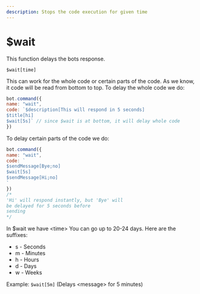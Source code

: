 ```yaml
---
description: Stops the code execution for given time
---
```


# $wait

This function delays the bots response. 

```text
$wait[time]
```

This can work for the whole code or certain parts of the code. As we know, it code will be read from bottom to top. To delay the whole code we do:

```javascript
bot.command({
name: "wait",
code: `$description[This will respond in 5 seconds]
$title[hi]
$wait[5s]` // since $wait is at bottom, it will delay whole code
})
```

To delay certain parts of the code we do:

```javascript
bot.command({
name: "wait",
code: `
$sendMessage[Bye;no]
$wait[5s]
$sendMessage[Hi;no]
`
})
/*
'Hi' will respond instantly, but 'Bye' will
be delayed for 5 seconds before
sending
*/
```

In $wait we have &lt;time&gt; You can go up to 20-24 days. Here are the suffixes:

* s - Seconds
* m - Minutes
* h - Hours
* d - Days
* w - Weeks

Example: `$wait[5m]` \(Delays &lt;message&gt; for 5 minutes\)




